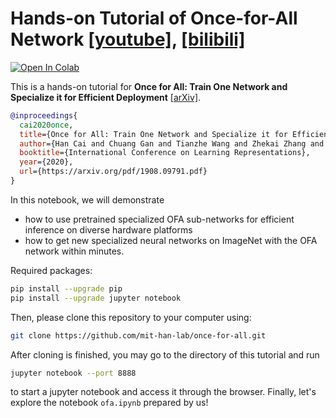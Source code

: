 # Hands-on Tutorial of Once-for-All Network [[youtube]](https://www.youtube.com/watch?v=wrsid5tvuSM), [[bilibili]](https://www.bilibili.com/video/BV1oK411p797/)

<p class="aligncenter">
    <a href="https://colab.research.google.com/github/mit-han-lab/once-for-all/blob/master/tutorial/ofa.ipynb" target="_parent"><img src="https://camo.githubusercontent.com/52feade06f2fecbf006889a904d221e6a730c194/68747470733a2f2f636f6c61622e72657365617263682e676f6f676c652e636f6d2f6173736574732f636f6c61622d62616467652e737667" alt="Open In Colab" data-canonical-src="https://colab.research.google.com/assets/colab-badge.svg"></a> 
</p>


This is a hands-on tutorial for **Once for All: Train One Network and Specialize it for Efficient Deployment** [[arXiv]](https://arxiv.org/abs/1908.09791).

```bibtex
@inproceedings{
  cai2020once,
  title={Once for All: Train One Network and Specialize it for Efficient Deployment},
  author={Han Cai and Chuang Gan and Tianzhe Wang and Zhekai Zhang and Song Han},
  booktitle={International Conference on Learning Representations},
  year={2020},
  url={https://arxiv.org/pdf/1908.09791.pdf}
}
```

In this notebook, we will demonstrate 
- how to use pretrained specialized OFA sub-networks for efficient inference on diverse hardware platforms
- how to get new specialized neural networks on ImageNet with the OFA network within minutes.

Required packages:
```bash
pip install --upgrade pip
pip install --upgrade jupyter notebook
```

Then, please clone this repository to your computer using:

```bash
git clone https://github.com/mit-han-lab/once-for-all.git
```

After cloning is finished, you may go to the directory of this tutorial and run

```bash
jupyter notebook --port 8888
```

to start a jupyter notebook and access it through the browser. Finally, let's explore the notebook `ofa.ipynb` prepared by us!


